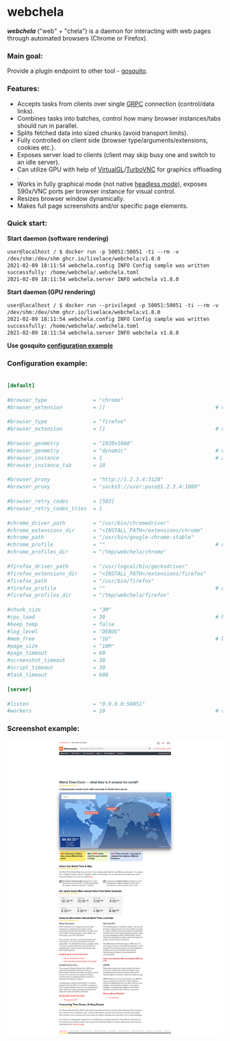 # webchela


***webchela*** ("web" + "chela") is a daemon for interacting with web pages through automated browsers (Chrome or Firefox). 

### Main goal:

Provide a plugin endpoint to other tool - [gosquito](https://github.com/livelace/gosquito). 

### Features:

* Accepts tasks from clients over single [GRPC](https://grpc.io/) connection (control/data links). 
* Combines tasks into batches, control how many browser instances/tabs should run in parallel.
* Splits fetched data into sized chunks (avoid transport limits).
* Fully controlled on client side (browser type/arguments/extensions, cookies etc.). 
* Exposes server load to clients (client may skip busy one and switch to an idle server).
* Can utilize GPU with help of [VirtualGL](https://www.virtualgl.org/)/[TurboVNC](https://www.turbovnc.org/) for graphics offloading .
* Works in fully graphical mode (not native [headless mode](https://developer.chrome.com/docs/chromium/new-headless)), 
exposes 590x/VNC ports per browser instance for visual control.
* Resizes browser window dynamically. 
* Makes full page screenshots and/or specific page elements. 


### Quick start:

**Start daemon (software rendering)**
```shell script
user@localhost / $ docker run -p 50051:50051 -ti --rm -v /dev/shm:/dev/shm ghcr.io/livelace/webchela:v1.8.0
2021-02-09 18:11:54 webchela.config INFO Config sample was written successfully: /home/webchela/.webchela.toml
2021-02-09 18:11:54 webchela.server INFO webchela v1.8.0
```

**Start daemon (GPU rendering)**
```shell script
user@localhost / $ docker run --privileged -p 50051:50051 -ti --rm -v /dev/shm:/dev/shm ghcr.io/livelace/webchela:v1.8.0
2021-02-09 18:11:54 webchela.config INFO Config sample was written successfully: /home/webchela/.webchela.toml
2021-02-09 18:11:54 webchela.server INFO webchela v1.8.0
```

**Use gosquito [configuration example](https://github.com/livelace/gosquito/blob/master/docs/plugins/process/webchela.md)**

### Configuration example:

```toml

[default]

#browser_type               = "chrome"
#browser_extension          = []                                    # crx files included into webchela package

#browser_type               = "firefox"
#browser_extension          = []                                    # xpi files included into webchela package

#browser_geometry           = "1920x1080"
#browser_geometry           = "dynamic"                             # window will be resized to page content
#browser_instance           = 1                                     # amount of instances will be launched in parallel
#browser_instance_tab       = 10

#browser_proxy              = "http://1.2.3.4:3128"
#browser_proxy              = "socks5://user:pass@1.2.3.4:1080"

#browser_retry_codes        = [503]
#browser_retry_codes_tries  = 1

#chrome_driver_path         = "/usr/bin/chromedriver"
#chrome_extensions_dir      = "<INSTALL_PATH>/extensions/chrome"
#chrome_path                = "/usr/bin/google-chrome-stable"
#chrome_profile             = ""                                    # only one browser instance at time if set
#chrome_profiles_dir        = "/tmp/webchela/chrome"

#firefox_driver_path        = "/usr/logcal/bin/geckodriver"
#firefox_extensions_dir     = "<INSTALL_PATH>/extensions/firefox"
#firefox_path               = "/usr/bin/firefox"
#firefox_profile            = ""                                    # only one browser instance at time if set
#firefox_profiles_dir       = "/tmp/webchela/firefox"

#chunk_size                 = "3M"
#cpu_load                   = 30                                    # browser is a heavy thing, be careful with limits
#keep_temp                  = false
#log_level                  = "DEBUG"
#mem_free                   = "1G"                                  # browser is a heavy thing, be careful with limits
#page_size                  = "10M"
#page_timeout               = 60
#screenshot_timeout         = 30
#script_timeout             = 30
#task_timeout               = 600

[server]

#listen                     = "0.0.0.0:50051"
#workers                    = 10                                    # set a lower value if you experiencing issues

```

### Screenshot example:

![main](assets/worldclock.png)
